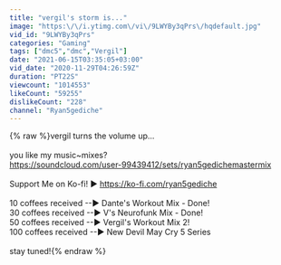 ```yaml
---
title: "vergil's storm is..."
image: "https:\/\/i.ytimg.com\/vi\/9LWYBy3qPrs\/hqdefault.jpg"
vid_id: "9LWYBy3qPrs"
categories: "Gaming"
tags: ["dmc5","dmc","Vergil"]
date: "2021-06-15T03:35:05+03:00"
vid_date: "2020-11-29T04:26:59Z"
duration: "PT22S"
viewcount: "1014553"
likeCount: "59255"
dislikeCount: "228"
channel: "Ryan5gediche"
---
```

{% raw %}vergil turns the volume up...<br /><br />you like my music~mixes?<br /><a rel="nofollow" target="blank" href="https://soundcloud.com/user-99439412/sets/ryan5gedichemastermix">https://soundcloud.com/user-99439412/sets/ryan5gedichemastermix</a><br /><br />Support Me on Ko-fi! ▶ <a rel="nofollow" target="blank" href="https://ko-fi.com/ryan5gediche">https://ko-fi.com/ryan5gediche</a><br /><br />10 coffees received --▶ Dante's Workout Mix - Done!<br />30 coffees received --▶ V's Neurofunk Mix - Done!<br />50 coffees received --▶ Vergil's Workout Mix 2!<br />100 coffees received --▶ New Devil May Cry 5 Series<br /><br />stay tuned!{% endraw %}
